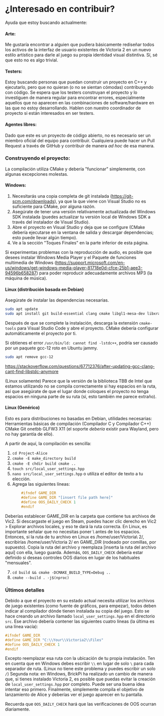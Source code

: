 # ¿Interesado en contribuir?

Ayuda que estoy buscando actualmente:

#### Arte:

Me gustaría encontrar a alguien que pudiera básicamente rediseñar todos los activos de la interfaz de usuario existentes de Victoria 2 en un nuevo estilo artístico para darle al juego su propia identidad visual distintiva. Sí, sé que esto no es algo trivial.

#### Testers:

Estoy buscando personas que puedan construir un proyecto en C++ y ejecutarlo, pero que no quieran (o no se sientan cómodas) contribuyendo con código. Se espera que los testers construyan el proyecto y lo investiguen de manera regular para encontrar errores, especialmente aquellos que no aparecen en las combinaciones de software/hardware en las que no estoy desarrollando. Hablen con nuestro coordinador de proyecto si están interesados en ser testers.

#### Agentes libres:

Dado que este es un proyecto de código abierto, no es necesario ser un miembro oficial del equipo para contribuir. Cualquiera puede hacer un Pull Request a través de GitHub y contribuir de manera *ad hoc* de esa manera.

### Construyendo el proyecto:

La compilación utiliza CMake y debería "funcionar" simplemente, con algunas excepciones molestas.

#### Windows:

1. Necesitarás una copia completa de git instalada (https://git-scm.com/downloads), ya que la que viene con Visual Studio no es suficiente para CMake, por alguna razón.
2. Asegúrate de tener una versión relativamente actualizada del Windows SDK instalada (puedes actualizar tu versión local de Windows SDK a través del instalador de Visual Studio).
3. Abre el proyecto en Visual Studio y deja que se configure (CMake debería ejecutarse en la ventana de salida y descargar dependencias; esto puede llevar algún tiempo).
4. Ve a la sección "Toques Finales" en la parte inferior de esta página.

Si experimentas problemas con la reproducción de audio, es posible que desees instalar Windows Media Player y el Paquete de funciones multimedia de Windows (https://support.microsoft.com/en-us/windows/get-windows-media-player-81718e0d-cfce-25b1-aee3-94596b658287) para poder reproducir adecuadamente archivos MP3 (la máquina de música).

#### Linux (distribución basada en Debian)

Asegúrate de instalar las dependencias necesarias.

```bash
sudo apt update
sudo apt install git build-essential clang cmake libgl1-mesa-dev libxrandr-dev libxinerama-dev libxcursor-dev libxi-dev
```

Después de que se complete la instalación, descarga la extensión `cmake-tools` para Visual Studio Code y abre el proyecto. CMake debería configurar automáticamente el proyecto por ti.

Si obtienes el error `/usr/bin/ld: cannot find -lstdc++`, podría ser causado por un paquete gcc-12 roto en Ubuntu jammy.
```bash
sudo apt remove gcc-12
```
https://stackoverflow.com/questions/67712376/after-updating-gcc-clang-cant-find-libstdc-anymore

(Linux solamente) Parece que la versión de la biblioteca TBB de Intel que estamos utilizando no se compila correctamente si hay espacios en la ruta, así que asegúrate de que el lugar donde coloques el proyecto no tenga espacios en ninguna parte de su ruta (sí, esto también me parece extraño).

#### Linux (Genérico)

Esto es para distribuciones no basadas en Debian, utilidades necesarias:
Herramientas básicas de compilación (Compilador C y Compilador C++)
CMake
Git
onetbb
GLFW3
X11 (el soporte *debería* existir para Wayland, pero no hay garantía de ello).

A partir de aquí, la compilación es sencilla:
1. `cd Project-Alice`
2. `cmake -E make_directory build`
3. `cmake -E chdir build cmake ..`
4. `touch src/local_user_settings.hpp`
5. `nano src/local_user_settings.hpp` o utiliza el editor de texto a tu elección.
6. Agrega las siguientes líneas:
    ```cpp
        #ifndef GAME_DIR
        #define GAME_DIR "[insert file path here]"
        #define OOS_DAILY_CHECK 1
        #endif

    ```
  Deberías establecer GAME_DIR en la carpeta que contiene tus archivos de Vic2. Si descargaste el juego en Steam, puedes hacer clic derecho en Vic2 > Explorar archivos locales, y eso te dará la ruta correcta. En Linux, es importante señalar que no necesitas poner \ antes de los espacios. Entonces, si la ruta de tu archivo en Linux es /home/user/Victoria\ 2/, escribirías /home/user/Victoria 2/ en GAME_DIR (rodeado por comillas, por supuesto).
    Copia la ruta del archivo y reemplaza [inserta la ruta del archivo aquí] con ella, luego guarda. Además, `OOS_DAILY_CHECK` debería estar definido si deseas controles OOS diarios en lugar de los habituales "mensuales".

7. `cd build && cmake -DCMAKE_BUILD_TYPE=Debug ..`
8. `cmake --build . -j$(nproc)`

### Últimos detalles

Debido a que el proyecto en su estado actual necesita utilizar los archivos de juego existentes (como fuente de gráficos, para empezar), todos deben indicar al compilador dónde tienen instalada su copia del juego. Esto se hace creando un archivo llamado `local_user_settings.hpp` en el directorio `src`.
Ese archivo debería contener las siguientes cuatro líneas (la última es una línea vacía):
```cpp
#ifndef GAME_DIR
#define GAME_DIR "C:\\Your\\Victoria2\\Files"
#define OOS_DAILY_CHECK 1
#endif
```
Excepto reemplazar esa ruta con la ubicación de tu propia instalación. 
Ten en cuenta que en Windows debes escribir `\\` en lugar de solo `\` para cada separador de ruta. (Linux no tiene este problema y puedes escribir un solo `/`)
Segunda nota: en Windows, BrickPi ha realizado un cambio de manera que, si tienes instalado Victoria 2, es posible que puedas evitar la creación de `local_user_settings.hpp` por completo. Puede ser una buena idea intentar eso primero.
Finalmente, simplemente compila el objetivo de lanzamiento de Alice y deberías ver el juego aparecer en tu pantalla.

Recuerda que `OOS_DAILY_CHECK` hará que las verificaciones de OOS ocurran diariamente.